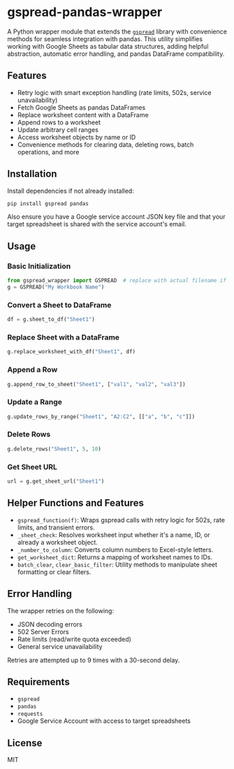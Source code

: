 # gspread-pandas-wrapper

A Python wrapper module that extends the [`gspread`](https://github.com/burnash/gspread) library with convenience methods for seamless integration with pandas. This utility simplifies working with Google Sheets as tabular data structures, adding helpful abstraction, automatic error handling, and pandas DataFrame compatibility.

## Features

- Retry logic with smart exception handling (rate limits, 502s, service unavailability)
- Fetch Google Sheets as pandas DataFrames
- Replace worksheet content with a DataFrame
- Append rows to a worksheet
- Update arbitrary cell ranges
- Access worksheet objects by name or ID
- Convenience methods for clearing data, deleting rows, batch operations, and more

## Installation

Install dependencies if not already installed:

```bash
pip install gspread pandas
```

Also ensure you have a Google service account JSON key file and that your target spreadsheet is shared with the service account's email.

## Usage

### Basic Initialization

```python
from gspread_wrapper import GSPREAD  # replace with actual filename if different
g = GSPREAD("My Workbook Name")
```

### Convert a Sheet to DataFrame

```python
df = g.sheet_to_df("Sheet1")
```

### Replace Sheet with a DataFrame

```python
g.replace_worksheet_with_df("Sheet1", df)
```

### Append a Row

```python
g.append_row_to_sheet("Sheet1", ["val1", "val2", "val3"])
```

### Update a Range

```python
g.update_rows_by_range("Sheet1", "A2:C2", [["a", "b", "c"]])
```

### Delete Rows

```python
g.delete_rows("Sheet1", 5, 10)
```

### Get Sheet URL

```python
url = g.get_sheet_url("Sheet1")
```

## Helper Functions and Features

- `gspread_function(f)`: Wraps gspread calls with retry logic for 502s, rate limits, and transient errors.
- `_sheet_check`: Resolves worksheet input whether it's a name, ID, or already a worksheet object.
- `_number_to_column`: Converts column numbers to Excel-style letters.
- `get_worksheet_dict`: Returns a mapping of worksheet names to IDs.
- `batch_clear`, `clear_basic_filter`: Utility methods to manipulate sheet formatting or clear filters.

## Error Handling

The wrapper retries on the following:

- JSON decoding errors
- 502 Server Errors
- Rate limits (read/write quota exceeded)
- General service unavailability

Retries are attempted up to 9 times with a 30-second delay.

## Requirements

- `gspread`
- `pandas`
- `requests`
- Google Service Account with access to target spreadsheets

## License

MIT

